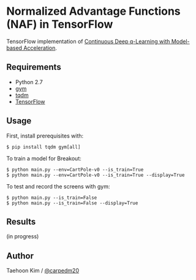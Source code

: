 # Normalized Advantage Functions (NAF) in TensorFlow

TensorFlow implementation of [Continuous Deep q-Learning with Model-based Acceleration](http://arxiv.org/abs/1603.00748).


## Requirements

- Python 2.7
- [gym](https://github.com/openai/gym)
- [tqdm](https://github.com/tqdm/tqdm)
- [TensorFlow](https://www.tensorflow.org/)


## Usage

First, install prerequisites with:

    $ pip install tqdm gym[all]

To train a model for Breakout:

    $ python main.py --env=CartPole-v0 --is_train=True
    $ python main.py --env=CartPole-v0 --is_train=True --display=True

To test and record the screens with gym:

    $ python main.py --is_train=False
    $ python main.py --is_train=False --display=True


## Results

(in progress)


## Author

Taehoon Kim / [@carpedm20](http://carpedm20.github.io/)
